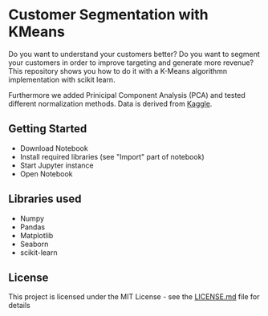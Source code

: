 # Customer Segmentation with KMeans

Do you want to understand your customers better? Do you want to segment your customers in order to improve targeting and generate more revenue? This repository shows you how to do it with a K-Means algorithmn implementation with scikit learn.

Furthermore we added Prinicipal Component Analysis (PCA) and tested different normalization methods. Data is derived from [Kaggle](https://www.kaggle.com/shwetabh123/mall-customers).

## Getting Started

- Download Notebook
- Install required libraries (see "Import" part of notebook)
- Start Jupyter instance
- Open Notebook

## Libraries used
- Numpy
- Pandas
- Matplotlib
- Seaborn
- scikit-learn

## License

This project is licensed under the MIT License - see the [LICENSE.md](LICENSE.md) file for details
